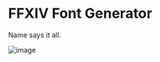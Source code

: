# FFXIV Font Generator

Name says it all.

![image](https://user-images.githubusercontent.com/3614868/172542113-9b4005f9-b748-4faf-8759-a39827517832.png)
